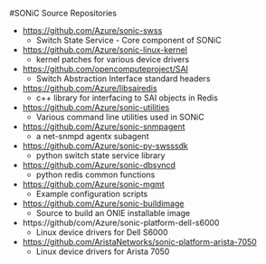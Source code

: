 #SONiC Source Repositories
- https://github.com/Azure/sonic-swss
	- Switch State Service - Core component of SONiC
- https://github.com/Azure/sonic-linux-kernel
	- kernel patches for various device drivers
- https://github.com/opencomputeproject/SAI
	- Switch Abstraction Interface standard headers
- https://github.com/Azure/libsairedis
	- c++ library for interfacing to SAI objects in Redis 
- https://github.com/Azure/sonic-utilities
	- Various command line utilities used in SONiC
- https://github.com/Azure/sonic-snmpagent
	- a net-snmpd agentx subagent 
- https://github.com/Azure/sonic-py-swsssdk
	- python switch state service library
- https://github.com/Azure/sonic-dbsyncd
	- python redis common functions
- https://github.com/Azure/sonic-mgmt
	- Example configuration scripts
- https://github.com/Azure/sonic-buildimage
	- Source to build an ONIE installable image 
- https://github/com/Azure/sonic-platform-dell-s6000
	- Linux device drivers for Dell S6000
- https://github.com/AristaNetworks/sonic-platform-arista-7050
	- Linux device drivers for Arista 7050
